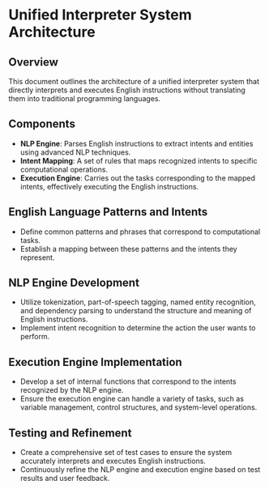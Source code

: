 # Unified Interpreter System Architecture

## Overview
This document outlines the architecture of a unified interpreter system that directly interprets and executes English instructions without translating them into traditional programming languages.

## Components
- **NLP Engine**: Parses English instructions to extract intents and entities using advanced NLP techniques.
- **Intent Mapping**: A set of rules that maps recognized intents to specific computational operations.
- **Execution Engine**: Carries out the tasks corresponding to the mapped intents, effectively executing the English instructions.

## English Language Patterns and Intents
- Define common patterns and phrases that correspond to computational tasks.
- Establish a mapping between these patterns and the intents they represent.

## NLP Engine Development
- Utilize tokenization, part-of-speech tagging, named entity recognition, and dependency parsing to understand the structure and meaning of English instructions.
- Implement intent recognition to determine the action the user wants to perform.

## Execution Engine Implementation
- Develop a set of internal functions that correspond to the intents recognized by the NLP engine.
- Ensure the execution engine can handle a variety of tasks, such as variable management, control structures, and system-level operations.

## Testing and Refinement
- Create a comprehensive set of test cases to ensure the system accurately interprets and executes English instructions.
- Continuously refine the NLP engine and execution engine based on test results and user feedback.